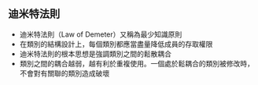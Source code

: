 ## 迪米特法則
* 迪米特法則（Law of Demeter）又稱為最少知識原則
* 在類別的結構設計上，每個類別都應當盡量降低成員的存取權限
* 迪米特法則的根本思想是強調類別之間的鬆散耦合
* 類別之間的耦合越弱，越有利於重複使用。一個處於鬆耦合的類別被修改時，不會對有關聯的類別造成破壞